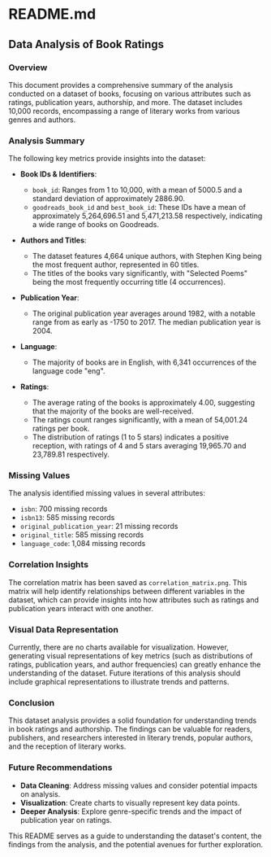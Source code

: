 # README.md

## Data Analysis of Book Ratings

### Overview
This document provides a comprehensive summary of the analysis conducted on a dataset of books, focusing on various attributes such as ratings, publication years, authorship, and more. The dataset includes 10,000 records, encompassing a range of literary works from various genres and authors.

### Analysis Summary
The following key metrics provide insights into the dataset:

- **Book IDs & Identifiers**:
  - `book_id`: Ranges from 1 to 10,000, with a mean of 5000.5 and a standard deviation of approximately 2886.90.
  - `goodreads_book_id` and `best_book_id`: These IDs have a mean of approximately 5,264,696.51 and 5,471,213.58 respectively, indicating a wide range of books on Goodreads.

- **Authors and Titles**:
  - The dataset features 4,664 unique authors, with Stephen King being the most frequent author, represented in 60 titles.
  - The titles of the books vary significantly, with "Selected Poems" being the most frequently occurring title (4 occurrences).

- **Publication Year**:
  - The original publication year averages around 1982, with a notable range from as early as -1750 to 2017. The median publication year is 2004.

- **Language**:
  - The majority of books are in English, with 6,341 occurrences of the language code "eng".

- **Ratings**:
  - The average rating of the books is approximately 4.00, suggesting that the majority of the books are well-received.
  - The ratings count ranges significantly, with a mean of 54,001.24 ratings per book.
  - The distribution of ratings (1 to 5 stars) indicates a positive reception, with ratings of 4 and 5 stars averaging 19,965.70 and 23,789.81 respectively.

### Missing Values
The analysis identified missing values in several attributes:
- `isbn`: 700 missing records
- `isbn13`: 585 missing records
- `original_publication_year`: 21 missing records
- `original_title`: 585 missing records
- `language_code`: 1,084 missing records

### Correlation Insights
The correlation matrix has been saved as `correlation_matrix.png`. This matrix will help identify relationships between different variables in the dataset, which can provide insights into how attributes such as ratings and publication years interact with one another.

### Visual Data Representation
Currently, there are no charts available for visualization. However, generating visual representations of key metrics (such as distributions of ratings, publication years, and author frequencies) can greatly enhance the understanding of the dataset. Future iterations of this analysis should include graphical representations to illustrate trends and patterns.

### Conclusion
This dataset analysis provides a solid foundation for understanding trends in book ratings and authorship. The findings can be valuable for readers, publishers, and researchers interested in literary trends, popular authors, and the reception of literary works.

### Future Recommendations
- **Data Cleaning**: Address missing values and consider potential impacts on analysis.
- **Visualization**: Create charts to visually represent key data points.
- **Deeper Analysis**: Explore genre-specific trends and the impact of publication year on ratings.

This README serves as a guide to understanding the dataset's content, the findings from the analysis, and the potential avenues for further exploration.